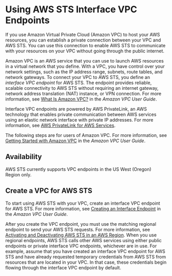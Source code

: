 # Using AWS STS Interface VPC Endpoints<a name="id_credentials_sts_vpce"></a>

If you use Amazon Virtual Private Cloud \(Amazon VPC\) to host your AWS resources, you can establish a private connection between your VPC and AWS STS\. You can use this connection to enable AWS STS to communicate with your resources on your VPC without going through the public internet\.

Amazon VPC is an AWS service that you can use to launch AWS resources in a virtual network that you define\. With a VPC, you have control over your network settings, such as the IP address range, subnets, route tables, and network gateways\. To connect your VPC to AWS STS, you define an *interface VPC endpoint* for AWS STS\. The endpoint provides reliable, scalable connectivity to AWS STS without requiring an internet gateway, network address translation \(NAT\) instance, or VPN connection\. For more information, see [What Is Amazon VPC?](http://docs.aws.amazon.com/AmazonVPC/latest/UserGuide/VPC_Introduction.html) in the *Amazon VPC User Guide*\.

Interface VPC endpoints are powered by AWS PrivateLink, an AWS technology that enables private communication between AWS services using an elastic network interface with private IP addresses\. For more information, see [AWS PrivateLink for AWS Services](http://docs.aws.amazon.com/AmazonVPC/latest/UserGuide/VPC_Introduction.html#what-is-privatelink)\.

The following steps are for users of Amazon VPC\. For more information, see [Getting Started with Amazon VPC](http://docs.aws.amazon.com/AmazonVPC/latest/UserGuide/GetStarted.html) in the *Amazon VPC User Guide*\.

## Availability<a name="id_credentials_sts_vpce_availability"></a>

AWS STS currently supports VPC endpoints in the US West \(Oregon\) Region only\.

## Create a VPC for AWS STS<a name="id_credentials_sts_vpce_create"></a>

To start using AWS STS with your VPC, create an interface VPC endpoint for AWS STS\. For more information, see [Creating an Interface Endpoint](http://docs.aws.amazon.com/AmazonVPC/latest/UserGuide/vpce-interface.html) in the *Amazon VPC User Guide*\.

After you create the VPC endpoint, you must use the matching regional endpoint to send your AWS STS requests\. For more information, see [Activating and Deactivating AWS STS in an AWS Region](id_credentials_temp_enable-regions.md)\. When you use regional endpoints, AWS STS calls other AWS services using either public endpoints or private interface VPC endpoints, whichever are in use\. For example, assume that you have created an interface VPC endpoint for AWS STS and have already requested temporary credentials from AWS STS from resources that are located in your VPC\. In that case, these credentials begin flowing through the interface VPC endpoint by default\. 